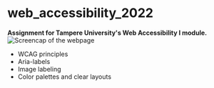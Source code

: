 # web_accessibility_2022

**Assignment for Tampere University's Web Accessibility I module.**
![Screencap of the webpage](https://i.imgur.com/WYmLKDM.png)
* WCAG principles
* Aria-labels
* Image labeling
* Color palettes and clear layouts